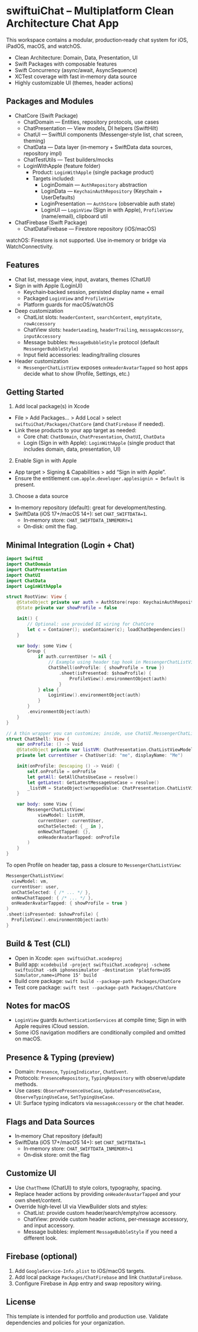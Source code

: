 # swiftuiChat – Multiplatform Clean Architecture Chat App

This workspace contains a modular, production‑ready chat system for iOS, iPadOS, macOS, and watchOS.

- Clean Architecture: Domain, Data, Presentation, UI
- Swift Packages with composable features
- Swift Concurrency (async/await, AsyncSequence)
- XCTest coverage with fast in‑memory data source
- Highly customizable UI (themes, header actions)

## Packages and Modules

- ChatCore (Swift Package)
  - ChatDomain — Entities, repository protocols, use cases
  - ChatPresentation — View models, DI helpers (SwiftHilt)
  - ChatUI — SwiftUI components (Messenger‑style list, chat screen, theming)
  - ChatData — Data layer (in‑memory + SwiftData data sources, repository impl)
  - ChatTestUtils — Test builders/mocks
  - LoginWithApple (feature folder)
    - Product: `LoginWithApple` (single package product)
    - Targets included:
      - LoginDomain — `AuthRepository` abstraction
      - LoginData — `KeychainAuthRepository` (Keychain + UserDefaults)
      - LoginPresentation — `AuthStore` (observable auth state)
      - LoginUI — `LoginView` (Sign in with Apple), `ProfileView` (name/email), clipboard util
- ChatFirebase (Swift Package)
  - ChatDataFirebase — Firestore repository (iOS/macOS)

watchOS: Firestore is not supported. Use in‑memory or bridge via WatchConnectivity.

## Features

- Chat list, message view, input, avatars, themes (ChatUI)
- Sign in with Apple (LoginUI)
  - Keychain‑backed session, persisted display name + email
  - Packaged `LoginView` and `ProfileView`
  - Platform guards for macOS/watchOS
- Deep customization
  - ChatList slots: `headerContent`, `searchContent`, `emptyState`, `rowAccessory`
  - ChatView slots: `headerLeading`, `headerTrailing`, `messageAccessory`, `inputAccessory`
  - Message bubbles: `MessageBubbleStyle` protocol (default `MessengerBubbleStyle`)
  - Input field accessories: leading/trailing closures
- Header customization
  - `MessengerChatListView` exposes `onHeaderAvatarTapped` so host apps decide what to show (Profile, Settings, etc.)

## Getting Started

1) Add local package(s) in Xcode
- File > Add Packages… > Add Local > select `swiftuiChat/Packages/ChatCore` (and `ChatFirebase` if needed).
- Link these products to your app target as needed:
  - Core chat: `ChatDomain`, `ChatPresentation`, `ChatUI`, `ChatData`
  - Login (Sign in with Apple): `LoginWithApple` (single product that includes domain, data, presentation, UI)

2) Enable Sign in with Apple
- App target > Signing & Capabilities > add “Sign in with Apple”.
- Ensure the entitlement `com.apple.developer.applesignin = Default` is present.

3) Choose a data source
- In‑memory repository (default): great for development/testing.
- SwiftData (iOS 17+/macOS 14+): set `CHAT_SWIFTDATA=1`.
  - In‑memory store: `CHAT_SWIFTDATA_INMEMORY=1`
  - On‑disk: omit the flag.

## Minimal Integration (Login + Chat)

```swift
import SwiftUI
import ChatDomain
import ChatPresentation
import ChatUI
import ChatData
import LoginWithApple

struct RootView: View {
    @StateObject private var auth = AuthStore(repo: KeychainAuthRepository())
    @State private var showProfile = false

    init() {
        // Optional: use provided DI wiring for ChatCore
        let c = Container(); useContainer(c); loadChatDependencies()
    }

    var body: some View {
        Group {
            if auth.currentUser != nil {
                // Example using header tap hook in MessengerChatListView
                ChatShell(onProfile: { showProfile = true })
                    .sheet(isPresented: $showProfile) {
                        ProfileView().environmentObject(auth)
                    }
            } else {
                LoginView().environmentObject(auth)
            }
        }
        .environmentObject(auth)
    }
}

// A thin wrapper you can customize; inside, use ChatUI.MessengerChatListView
struct ChatShell: View {
    var onProfile: () -> Void
    @StateObject private var listVM: ChatPresentation.ChatListViewModel
    private let currentUser = ChatUser(id: "me", displayName: "Me")

    init(onProfile: @escaping () -> Void) {
        self.onProfile = onProfile
        let getAll: GetAllChatsUseCase = resolve()
        let getLatest: GetLatestMessageUseCase = resolve()
        _listVM = StateObject(wrappedValue: ChatPresentation.ChatListViewModel(getAllChats: getAll, getLatestMessage: getLatest))
    }

    var body: some View {
        MessengerChatListView(
            viewModel: listVM,
            currentUser: currentUser,
            onChatSelected: { _ in },
            onNewChatTapped: {},
            onHeaderAvatarTapped: onProfile
        )
    }
}
```

To open Profile on header tap, pass a closure to `MessengerChatListView`:

```swift
MessengerChatListView(
  viewModel: vm,
  currentUser: user,
  onChatSelected: { /* ... */ },
  onNewChatTapped: { /* ... */ },
  onHeaderAvatarTapped: { showProfile = true }
)
.sheet(isPresented: $showProfile) {
  ProfileView().environmentObject(auth)
}
```

## Build & Test (CLI)
- Open in Xcode: `open swiftuiChat.xcodeproj`
- Build app: `xcodebuild -project swiftuiChat.xcodeproj -scheme swiftuiChat -sdk iphonesimulator -destination 'platform=iOS Simulator,name=iPhone 15' build`
- Build core package: `swift build --package-path Packages/ChatCore`
- Test core package: `swift test --package-path Packages/ChatCore`

## Notes for macOS
- `LoginView` guards `AuthenticationServices` at compile time; Sign in with Apple requires iCloud session.
- Some iOS navigation modifiers are conditionally compiled and omitted on macOS.

## Presence & Typing (preview)
- Domain: `Presence`, `TypingIndicator`, `ChatEvent`.
- Protocols: `PresenceRepository`, `TypingRepository` with observe/update methods.
- Use cases: `ObservePresenceUseCase`, `UpdatePresenceUseCase`, `ObserveTypingUseCase`, `SetTypingUseCase`.
- UI: Surface typing indicators via `messageAccessory` or the chat header.

## Flags and Data Sources
- In‑memory Chat repository (default)
- SwiftData (iOS 17+/macOS 14+): set `CHAT_SWIFTDATA=1`
  - In‑memory store: `CHAT_SWIFTDATA_INMEMORY=1`
  - On‑disk store: omit the flag
  

## Customize UI
- Use `ChatTheme` (ChatUI) to style colors, typography, spacing.
- Replace header actions by providing `onHeaderAvatarTapped` and your own sheet/content.
- Override high‑level UI via ViewBuilder slots and styles:
  - ChatList: provide custom header/search/empty/row accessory.
  - ChatView: provide custom header actions, per‑message accessory, and input accessory.
  - Message bubbles: implement `MessageBubbleStyle` if you need a different look.

## Firebase (optional)
1. Add `GoogleService-Info.plist` to iOS/macOS targets.
2. Add local package `Packages/ChatFirebase` and link `ChatDataFirebase`.
3. Configure Firebase in App entry and swap repository wiring.

## License
This template is intended for portfolio and production use. Validate dependencies and policies for your organization.
